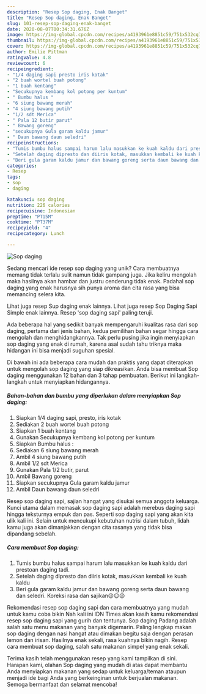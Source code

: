 ```yaml
---
description: "Resep Sop daging, Enak Banget"
title: "Resep Sop daging, Enak Banget"
slug: 101-resep-sop-daging-enak-banget
date: 2020-08-07T00:34:31.676Z
image: https://img-global.cpcdn.com/recipes/a4193961e8851c59/751x532cq70/sop-daging-foto-resep-utama.jpg
thumbnail: https://img-global.cpcdn.com/recipes/a4193961e8851c59/751x532cq70/sop-daging-foto-resep-utama.jpg
cover: https://img-global.cpcdn.com/recipes/a4193961e8851c59/751x532cq70/sop-daging-foto-resep-utama.jpg
author: Emilie Pittman
ratingvalue: 4.8
reviewcount: 6
recipeingredient:
- "1/4 daging sapi presto iris kotak"
- "2 buah wortel buah potong"
- "1 buah kentang"
- "Secukupnya kembang kol potong per kuntum"
- " Bumbu halus "
- "6 siung bawang merah"
- "4 siung bawang putih"
- "1/2 sdt Merica"
- " Pala 12 butir parut"
- " Bawang goreng"
- "secukupnya Gula garam kaldu jamur"
- " Daun bawang daun seledri"
recipeinstructions:
- "Tumis bumbu halus sampai harum lalu masukkan ke kuah kaldu dari prestoan daging tadi."
- "Setelah daging dipresto dan diiris kotak, masukkan kembali ke kuah kaldu"
- "Beri gula garam kaldu jamur dan bawang goreng serta daun bawang dan seledri. Koreksi rasa dan sajikan😉😉😉"
categories:
- Resep
tags:
- sop
- daging

katakunci: sop daging 
nutrition: 226 calories
recipecuisine: Indonesian
preptime: "PT15M"
cooktime: "PT37M"
recipeyield: "4"
recipecategory: Lunch

---
```



![Sop daging](https://img-global.cpcdn.com/recipes/a4193961e8851c59/751x532cq70/sop-daging-foto-resep-utama.jpg)

Sedang mencari ide resep sop daging yang unik? Cara membuatnya memang tidak terlalu sulit namun tidak gampang juga. Jika keliru mengolah maka hasilnya akan hambar dan justru cenderung tidak enak. Padahal sop daging yang enak harusnya sih punya aroma dan cita rasa yang bisa memancing selera kita.

Lihat juga resep Sup daging enak lainnya. Lihat juga resep Sop Daging Sapi Simple enak lainnya. Resep &#39;sop daging sapi&#39; paling teruji.

Ada beberapa hal yang sedikit banyak mempengaruhi kualitas rasa dari sop daging, pertama dari jenis bahan, kedua pemilihan bahan segar hingga cara mengolah dan menghidangkannya. Tak perlu pusing jika ingin menyiapkan sop daging yang enak di rumah, karena asal sudah tahu triknya maka hidangan ini bisa menjadi suguhan spesial.


Di bawah ini ada beberapa cara mudah dan praktis yang dapat diterapkan untuk mengolah sop daging yang siap dikreasikan. Anda bisa membuat Sop daging menggunakan 12 bahan dan 3 tahap pembuatan. Berikut ini langkah-langkah untuk menyiapkan hidangannya.

<!--inarticleads1-->

##### Bahan-bahan dan bumbu yang diperlukan dalam menyiapkan Sop daging:

1. Siapkan 1/4 daging sapi, presto, iris kotak
1. Sediakan 2 buah wortel buah potong
1. Siapkan 1 buah kentang
1. Gunakan Secukupnya kembang kol potong per kuntum
1. Siapkan  Bumbu halus :
1. Sediakan 6 siung bawang merah
1. Ambil 4 siung bawang putih
1. Ambil 1/2 sdt Merica
1. Gunakan  Pala 1/2 butir, parut
1. Ambil  Bawang goreng
1. Siapkan secukupnya Gula garam kaldu jamur
1. Ambil  Daun bawang daun seledri


Resep sop daging sapi, sajian hangat yang disukai semua anggota keluarga. Kunci utama dalam memasak sop daging sapi adalah merebus daging sapi hingga teksturnya empuk dan pas. Seperti sop daging sapi yang akan kita ulik kali ini. Selain untuk mencukupi kebutuhan nutrisi dalam tubuh, lidah kamu juga akan dimanjakkan dengan cita rasanya yang tidak bisa dipandang sebelah. 

<!--inarticleads2-->

##### Cara membuat Sop daging:

1. Tumis bumbu halus sampai harum lalu masukkan ke kuah kaldu dari prestoan daging tadi.
1. Setelah daging dipresto dan diiris kotak, masukkan kembali ke kuah kaldu
1. Beri gula garam kaldu jamur dan bawang goreng serta daun bawang dan seledri. Koreksi rasa dan sajikan😉😉😉


Rekomendasi resep sop daging sapi dan cara membuatnya yang mudah untuk kamu coba bikin Nah kali ini IDN Times akan kasih kamu rekomendasi resep sop daging sapi yang gurih dan tentunya. Sop daging Padang adalah salah satu menu makanan yang banyak digemarin. Paling lengkap makan sop daging dengan nasi hangat atau dimakan begitu saja dengan perasan lemon dan irisan. Hasilnya enak sekali, rasa kuahnya bikin nagih. Resep cara membuat sop daging, salah satu makanan simpel yang enak sekali. 

Terima kasih telah menggunakan resep yang kami tampilkan di sini. Harapan kami, olahan Sop daging yang mudah di atas dapat membantu Anda menyiapkan makanan yang sedap untuk keluarga/teman ataupun menjadi ide bagi Anda yang berkeinginan untuk berjualan makanan. Semoga bermanfaat dan selamat mencoba!
